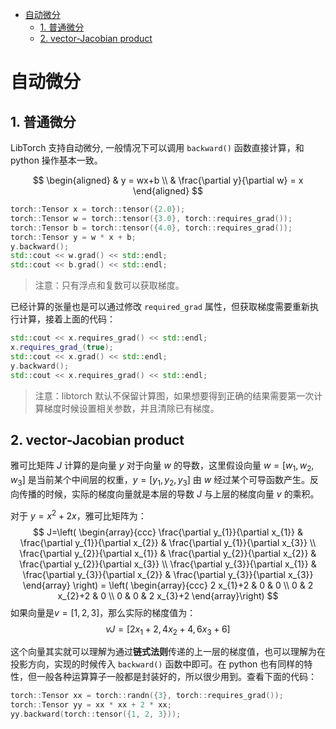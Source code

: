 - [自动微分](#自动微分)
  - [1. 普通微分](#1-普通微分)
  - [2. vector-Jacobian product](#2-vector-jacobian-product)
# 自动微分

## 1. 普通微分
LibTorch 支持自动微分,  一般情况下可以调用 `backward()` 函数直接计算，和 python 操作基本一致。

$$
\begin{aligned}
& y = wx+b \\
& \frac{\partial y}{\partial w} = x
\end{aligned}
$$

```cpp
torch::Tensor x = torch::tensor({2.0});
torch::Tensor w = torch::tensor({3.0}, torch::requires_grad());
torch::Tensor b = torch::tensor({4.0}, torch::requires_grad());
torch::Tensor y = w * x + b;
y.backward();
std::cout << w.grad() << std::endl;
std::cout << b.grad() << std::endl;
```
> 注意：只有浮点和复数可以获取梯度。

已经计算的张量也是可以通过修改 `required_grad` 属性，但获取梯度需要重新执行计算，接着上面的代码：
```cpp
std::cout << x.requires_grad() << std::endl;
x.requires_grad_(true);
std::cout << x.grad() << std::endl;
y.backward();
std::cout << x.requires_grad() << std::endl;
```
> 注意：libtorch 默认不保留计算图，如果想要得到正确的结果需要第一次计算梯度时候设置相关参数，并且清除已有梯度。

## 2. vector-Jacobian product
雅可比矩阵 $J$ 计算的是向量 $y$ 对于向量 $w$ 的导数，这里假设向量 $w=[w_1, w_2, w_3]$ 是当前某个中间层的权重，$y=[y_1, y_2, y_3]$ 由 $w$ 经过某个可导函数产生。反向传播的时候，实际的梯度向量就是本层的导数 $J$ 与上层的梯度向量 $v$ 的乘积。

对于 $y = x^2+2x$，雅可比矩阵为：
$$
J=\left(
\begin{array}{ccc}
\frac{\partial y_{1}}{\partial x_{1}} & \frac{\partial y_{1}}{\partial x_{2}} & \frac{\partial y_{1}}{\partial x_{3}} \\
\frac{\partial y_{2}}{\partial x_{1}} & \frac{\partial y_{2}}{\partial x_{2}} & \frac{\partial y_{2}}{\partial x_{3}} \\
\frac{\partial y_{3}}{\partial x_{1}} & \frac{\partial y_{3}}{\partial x_{2}} & \frac{\partial y_{3}}{\partial x_{3}}
\end{array}
\right) =
\left(
\begin{array}{ccc}
2 x_{1}+2 & 0 & 0 \\
0 & 2 x_{2}+2 & 0 \\
0 & 0 & 2 x_{3}+2
\end{array}\right)
$$
如果向量是$v=[1, 2, 3]$，那么实际的梯度值为：
$$
vJ=[2 x_{1}+2, 4 x_{2}+4, 6 x_{3}+6]
$$

这个向量其实就可以理解为通过**链式法则**传递的上一层的梯度值，也可以理解为在投影方向，实现的时候传入 `backward()` 函数中即可。在 python 也有同样的特性，但一般各种运算算子一般都是封装好的，所以很少用到。查看下面的代码：
```cpp
torch::Tensor xx = torch::randn({3}, torch::requires_grad());
torch::Tensor yy = xx * xx + 2 * xx;
yy.backward(torch::tensor({1, 2, 3}));
```
